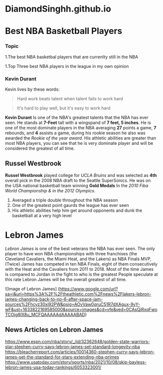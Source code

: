 # DiamondSinghh.github.io
# Best NBA Basketball Players

### Topic
1.The best NBA basketbal players that are currenlty still in the NBA

1.Top Three best NBA players in the league in my own opinion


### Kevin Durant 
Kevin lives by these words:
> Hard work beats talent when talent fails to work hard

> It's hard to play well, but it's easy to work hard

**Kevin Durant** Is one of the NBA's greatest talents that the NBA has ever seen. He stands at **7-Feet** tall with a wingspand of **7 feet, 5 inches**.
He is one of the most dominate players in the NBA averaging **27** points a game, **7** rebounds, and **4** assists a game, during his rookie season he also
was awarded the *Rookie of the year award*. His athletic abilities are greater than most NBA players, you can see that he is very dominate player and will
be considered the greatest of all time.


## Russel Westbrook
**Russel Westbrook** played college for _UCLA Bruins_ and was selected as **4th** overall pick in the 2008 NBA draft to the Seattle SuperSonics.
He was on the USA national basketball team winning **Gold Medals** In the _2010 Fiba World Championship & in the 2012 Olympics_.

1. Averaged a triple double throughout the NBA season
1. One of the greatest point gaurds the league has ever seen
1. His athletic abilities help him get around opponents and dunk the basketball at a very high level



# Lebron James
*Lebron James* is one of the best veterans the NBA has ever seen. The only player to have won NBA championships with three franchises
(the Cleveland Cavaliers, the Miami Heat, and the Lakers) as NBA Finals MVP, (Twice)
James has competed in ten NBA Finals, eight of them consecutively with the Heat and the Cavaliers 
from 2011 to 2018. Most of the time James is compared to Jordan in the fight to who is the greatest
People speculate at this rate Lebron James will be the overall greatest of all time.


![Image of Lebron James] (https://www.google.com/url?sa=i&url=https%3A%2F%2Ftheathletic.com%2Fnews%2Flakers-lebron-james-changing-back-to-no-6-after-space-jam-sources%2Fhcyz30xi92PW&psig=AOvVaw0qruC51R7dXAgux-9yY-wF&ust=1633822169585000&source=images&cd=vfe&ved=0CAsQjRxqFwoTCOjg8IX8u_MCFQAAAAAdAAAAABAD)

## News Articles on Lebron James
https://www.espn.com/nba/story/_/id/32362648/golden-state-warriors-star-stephen-curry-says-lebron-james-set-standard-longevity-nba
https://bleacherreport.com/articles/10014360-stephen-curry-says-lebron-james-set-the-standard-for-stars-extending-nba-primes
https://www.usatoday.com/story/sports/nba/2021/10/08/skip-bayless-lebron-james-usa-today-rankings/6053323001/

